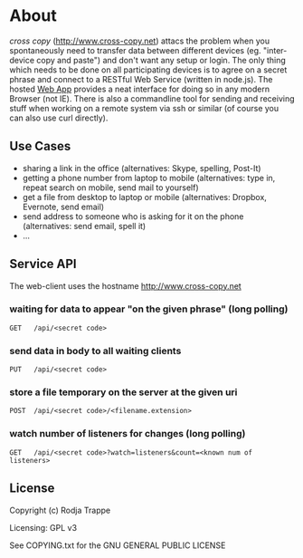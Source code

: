 # About

*cross copy* (http://www.cross-copy.net) attacs the problem when you  spontaneously need to transfer data between different devices (eg. "inter-device copy and paste") and don't want any setup or login. The only thing which needs to be done on all participating devices is to agree on a secret phrase and connect to a RESTful Web Service (written in node.js). The hosted [Web App](http://www.cross-copy.net) provides a neat interface for doing so in any modern Browser (not IE). There is also a commandline tool for sending and receiving stuff when working on a remote system via ssh or similar (of course you can also use curl directly).

## Use Cases

 * sharing a link in the office (alternatives: Skype, spelling, Post-It)
 * getting a phone number from laptop to mobile (alternatives: type in, repeat search on mobile, send mail to yourself)
 * get a file from desktop to laptop or mobile (alternatives: Dropbox, Evernote, send email)
 * send address to someone who is asking for it on the phone (alternatives: send email, spell it) 
 * ...

## Service API

The web-client uses the hostname http://www.cross-copy.net

### waiting for data to appear "on the given phrase" (long polling)

    GET   /api/<secret code>

### send data in body to all waiting clients    

    PUT   /api/<secret code>

### store a file temporary on the server at the given uri

    POST  /api/<secret code>/<filename.extension>

### watch number of listeners for changes (long polling)

    GET   /api/<secret code>?watch=listeners&count=<known num of listeners>


## License

Copyright (c) Rodja Trappe

Licensing: GPL v3

See COPYING.txt for the GNU GENERAL PUBLIC LICENSE
